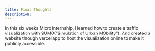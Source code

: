```yaml
---
title: Final Thoughts
description:
---
```

In this six weeks Micro internship, I learned how to create a traffic visualization with SUMO(“Simulation of Urban MObility”).
And created a website through vercel.app to host the visualization online to make it publicly accessible.

